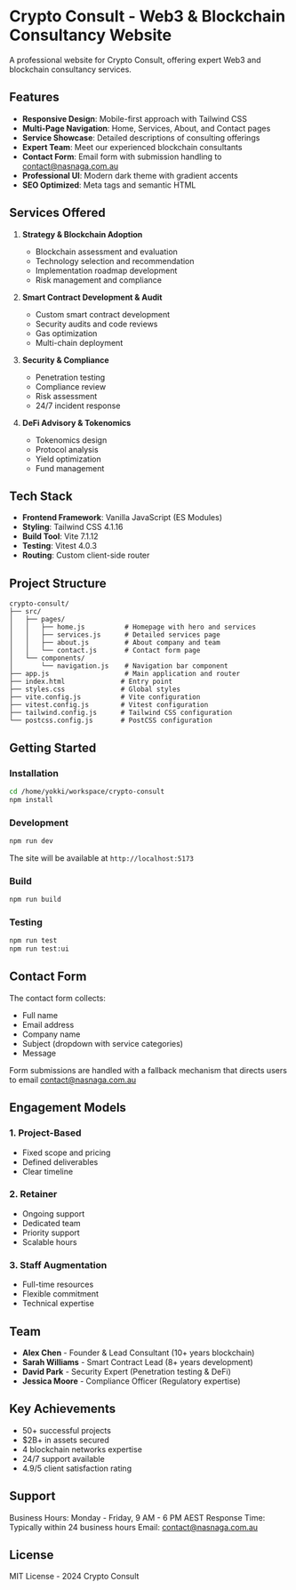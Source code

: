 # Crypto Consult - Web3 & Blockchain Consultancy Website

A professional website for Crypto Consult, offering expert Web3 and blockchain consultancy services.

## Features

- **Responsive Design**: Mobile-first approach with Tailwind CSS
- **Multi-Page Navigation**: Home, Services, About, and Contact pages
- **Service Showcase**: Detailed descriptions of consulting offerings
- **Expert Team**: Meet our experienced blockchain consultants
- **Contact Form**: Email form with submission handling to contact@nasnaga.com.au
- **Professional UI**: Modern dark theme with gradient accents
- **SEO Optimized**: Meta tags and semantic HTML

## Services Offered

1. **Strategy & Blockchain Adoption**
   - Blockchain assessment and evaluation
   - Technology selection and recommendation
   - Implementation roadmap development
   - Risk management and compliance

2. **Smart Contract Development & Audit**
   - Custom smart contract development
   - Security audits and code reviews
   - Gas optimization
   - Multi-chain deployment

3. **Security & Compliance**
   - Penetration testing
   - Compliance review
   - Risk assessment
   - 24/7 incident response

4. **DeFi Advisory & Tokenomics**
   - Tokenomics design
   - Protocol analysis
   - Yield optimization
   - Fund management

## Tech Stack

- **Frontend Framework**: Vanilla JavaScript (ES Modules)
- **Styling**: Tailwind CSS 4.1.16
- **Build Tool**: Vite 7.1.12
- **Testing**: Vitest 4.0.3
- **Routing**: Custom client-side router

## Project Structure

```
crypto-consult/
├── src/
│   ├── pages/
│   │   ├── home.js          # Homepage with hero and services
│   │   ├── services.js      # Detailed services page
│   │   ├── about.js         # About company and team
│   │   └── contact.js       # Contact form page
│   └── components/
│       └── navigation.js    # Navigation bar component
├── app.js                   # Main application and router
├── index.html              # Entry point
├── styles.css              # Global styles
├── vite.config.js          # Vite configuration
├── vitest.config.js        # Vitest configuration
├── tailwind.config.js      # Tailwind CSS configuration
└── postcss.config.js       # PostCSS configuration
```

## Getting Started

### Installation

```bash
cd /home/yokki/workspace/crypto-consult
npm install
```

### Development

```bash
npm run dev
```

The site will be available at `http://localhost:5173`

### Build

```bash
npm run build
```

### Testing

```bash
npm run test
npm run test:ui
```

## Contact Form

The contact form collects:
- Full name
- Email address
- Company name
- Subject (dropdown with service categories)
- Message

Form submissions are handled with a fallback mechanism that directs users to email contact@nasnaga.com.au

## Engagement Models

### 1. Project-Based
- Fixed scope and pricing
- Defined deliverables
- Clear timeline

### 2. Retainer
- Ongoing support
- Dedicated team
- Priority support
- Scalable hours

### 3. Staff Augmentation
- Full-time resources
- Flexible commitment
- Technical expertise

## Team

- **Alex Chen** - Founder & Lead Consultant (10+ years blockchain)
- **Sarah Williams** - Smart Contract Lead (8+ years development)
- **David Park** - Security Expert (Penetration testing & DeFi)
- **Jessica Moore** - Compliance Officer (Regulatory expertise)

## Key Achievements

- 50+ successful projects
- $2B+ in assets secured
- 4 blockchain networks expertise
- 24/7 support available
- 4.9/5 client satisfaction rating

## Support

Business Hours: Monday - Friday, 9 AM - 6 PM AEST
Response Time: Typically within 24 business hours
Email: contact@nasnaga.com.au

## License

MIT License - 2024 Crypto Consult
